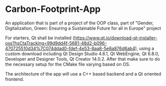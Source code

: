 # Carbon-Footprint-App
An application that is part of a project of the OOP class, part of "Gender, Digitalization, Green: Ensuring a Sustainable Future for all in Europe" project

For starters, Qt shall be installed (https://www.qt.io/download-qt-installer-oss?hsCtaTracking=99d9dd4f-5681-48d2-b096-470725510d34%7C074ddad0-fdef-4e53-8aa8-5e8a876d6ab4),
using a custom download including Qt Design Studio 4.6.1, Qt WebEngine, Qt 6.8.0, Developer and Designer Tools, Qt Creator 14.0.2.
After that make sure to do the necessary setup for the CMake file varying based on OS.

The architecture of the app will use a C++ based backend and a Qt oriented frontend.